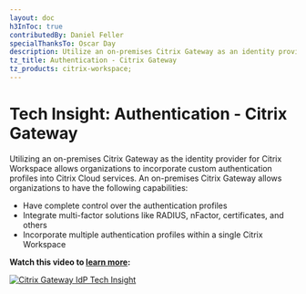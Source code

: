 ```yaml
---
layout: doc
h3InToc: true
contributedBy: Daniel Feller
specialThanksTo: Oscar Day
description: Utilize an on-premises Citrix Gateway as an identity provider for Citrix Workspace.
tz_title: Authentication - Citrix Gateway
tz_products: citrix-workspace;
---
```

# Tech Insight: Authentication - Citrix Gateway

Utilizing an on-premises Citrix Gateway as the identity provider for Citrix Workspace allows organizations to incorporate custom authentication profiles into Citrix Cloud services. An on-premises Citrix Gateway allows organizations to have the following capabilities:

-  Have complete control over the authentication profiles
-  Integrate multi-factor solutions like RADIUS, nFactor, certificates, and others
-  Incorporate multiple authentication profiles within a single Citrix Workspace

**Watch this video to [learn more](https://www.youtube.com/watch?v=RGg-lAe99OA):**

[![Citrix Gateway IdP Tech Insight](/en-us/tech-zone/learn/media/shared_video-placeholder.png)](https://www.youtube.com/watch?v=RGg-lAe99OA)
